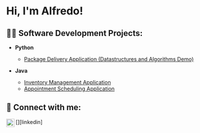 <h1>Hi, I'm Alfredo! </h1>

<h2>👨‍💻 Software Development Projects:</h2>

- <b>Python</b>
  - [Package Delivery Application (Datastructures and Algorithms Demo)](https://github.com/farredondo3/pythonProject)
  
- <b>Java</b>
    - [Inventory Management Application](https://github.com/farredondo3/wguSoftware1FX)
    - [Appointment Scheduling Application](https://github.com/farredondo3/AlfredoArredondoC195PAv1.2)



<h2> 🤳 Connect with me:</h2>

\[<img align="left" alt="JoshMadakor | LinkedIn" width="22px" src="https://cdn.jsdelivr.net/npm/simple-icons@v3/icons/linkedin.svg" />][linkedin]
